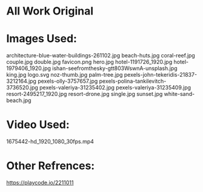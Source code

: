 # All Work Original
# Images Used: 
architecture-blue-water-buildings-261102.jpg 
beach-huts.jpg
coral-reef.jpg
couple.jpg
double.jpg
favicon.png
hero.jpg
hotel-1191726_1920.jpg
hotel- 1979406_1920.jpg
ishan-seefromthesky-gtt803WswnA-unsplash.jpg
king.jpg
logo.svg
noz-thumb.jpg
palm-tree.jpg
pexels-john-tekeridis-21837-3212164.jpg 
pexels-olly-3757657.jpg
pexels-polina-tankilevitch-3736520.jpg
pexels-valeriya-31235402.jpg
pexels-valeriya-31235409.jpg
resort-2495217_1920.jpg
resort-drone.jpg 
single.jpg
sunset.jpg
white-sand-beach.jpg
# Video Used:
1675442-hd_1920_1080_30fps.mp4
# Other Refrences:
https://playcode.io/2211011
